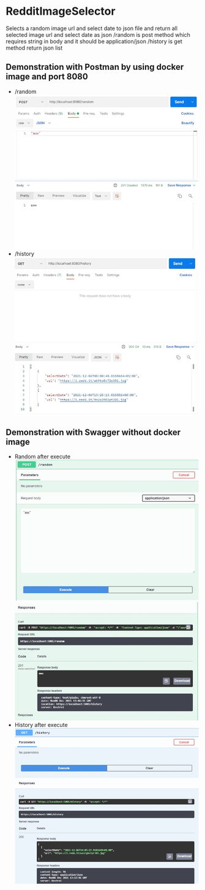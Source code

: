 # RedditImageSelector

Selects a random image url and select date to json file and return all selected image url and select date as json
/random is post method which requires string in body and it should be application/json
/history is get method return json list

## Demonstration with Postman by using docker image and port 8080

- /random
  ![random](./instruction/2.jpg)
- /history
  ![history](./instruction/1.jpg)

## Demonstration with Swagger without docker image

- Random after execute
  ![random](./instruction/4.jpg)
  ![random](./instruction/5.jpg)
- History after execute
  ![history](./instruction/3.jpg)
